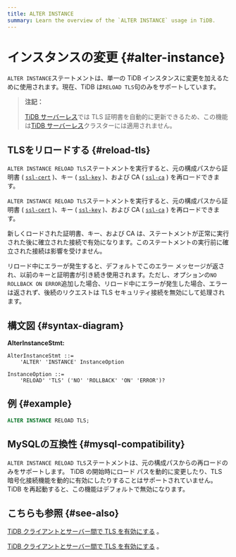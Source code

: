 ```yaml
---
title: ALTER INSTANCE
summary: Learn the overview of the `ALTER INSTANCE` usage in TiDB.
---
```


# インスタンスの変更 {#alter-instance}

`ALTER INSTANCE`ステートメントは、単一の TiDB インスタンスに変更を加えるために使用されます。現在、TiDB は`RELOAD TLS`句のみをサポートしています。

> **注記：**
>
> [TiDB サーバーレス](https://docs.pingcap.com/tidbcloud/select-cluster-tier#tidb-serverless)では TLS 証明書を自動的に更新できるため、この機能は[TiDB サーバーレス](https://docs.pingcap.com/tidbcloud/select-cluster-tier#tidb-serverless)クラスターには適用されません。

## TLSをリロードする {#reload-tls}

<CustomContent platform="tidb">

`ALTER INSTANCE RELOAD TLS`ステートメントを実行すると、元の構成パスから証明書 ( [`ssl-cert`](/tidb-configuration-file.md#ssl-cert) )、キー ( [`ssl-key`](/tidb-configuration-file.md#ssl-key) )、および CA ( [`ssl-ca`](/tidb-configuration-file.md#ssl-ca) ) を再ロードできます。

</CustomContent>

<CustomContent platform="tidb-cloud">

`ALTER INSTANCE RELOAD TLS`ステートメントを実行すると、元の構成パスから証明書 ( [`ssl-cert`](https://docs.pingcap.com/tidb/stable/tidb-configuration-file#ssl-cert) )、キー ( [`ssl-key`](https://docs.pingcap.com/tidb/stable/tidb-configuration-file#ssl-key) )、および CA ( [`ssl-ca`](https://docs.pingcap.com/tidb/stable/tidb-configuration-file#ssl-ca) ) を再ロードできます。

</CustomContent>

新しくロードされた証明書、キー、および CA は、ステートメントが正常に実行された後に確立された接続で有効になります。このステートメントの実行前に確立された接続は影響を受けません。

リロード中にエラーが発生すると、デフォルトでこのエラー メッセージが返され、以前のキーと証明書が引き続き使用されます。ただし、オプションの`NO ROLLBACK ON ERROR`追加した場合、リロード中にエラーが発生した場合、エラーは返されず、後続のリクエストは TLS セキュリティ接続を無効にして処理されます。

## 構文図 {#syntax-diagram}

**AlterInstanceStmt:**

```ebnf+diagram
AlterInstanceStmt ::=
    'ALTER' 'INSTANCE' InstanceOption

InstanceOption ::=
    'RELOAD' 'TLS' ('NO' 'ROLLBACK' 'ON' 'ERROR')?
```

## 例 {#example}

```sql
ALTER INSTANCE RELOAD TLS;
```

## MySQLの互換性 {#mysql-compatibility}

`ALTER INSTANCE RELOAD TLS`ステートメントは、元の構成パスからの再ロードのみをサポートします。 TiDB の開始時にロード パスを動的に変更したり、TLS 暗号化接続機能を動的に有効にしたりすることはサポートされていません。 TiDB を再起動すると、この機能はデフォルトで無効になります。

## こちらも参照 {#see-also}

<CustomContent platform="tidb">

[TiDB クライアントとサーバー間で TLS を有効にする](/enable-tls-between-clients-and-servers.md) 。

</CustomContent>

<CustomContent platform="tidb-cloud">

[TiDB クライアントとサーバー間で TLS を有効にする](https://docs.pingcap.com/tidb/stable/enable-tls-between-clients-and-servers) 。

</CustomContent>
